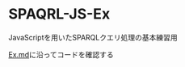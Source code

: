 # SPAQRL-JS-Ex
JavaScriptを用いたSPARQLクエリ処理の基本練習用　　

[Ex.md](https://github.com/oecu-kozaki-lab/SPAQRL-JS-Ex/blob/main/Ex.md)に沿ってコードを確認する
